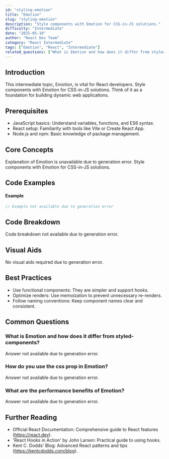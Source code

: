 ```yaml
---
id: "styling-emotion"
title: "Emotion"
slug: "styling-emotion"
description: "Style components with Emotion for CSS-in-JS solutions."
difficulty: "Intermediate"
date: "2025-05-10"
author: "React Dev Team"
category: "React Intermediate"
tags: ["Emotion", "React", "Intermediate"]
related_questions: ["What is Emotion and how does it differ from styled-components?", "How do you use the css prop in Emotion?", "What are the performance benefits of Emotion?"]
---
```


## Introduction

This intermediate topic, Emotion, is vital for React developers. Style components with Emotion for CSS-in-JS solutions. Think of it as a foundation for building dynamic web applications.

## Prerequisites

- JavaScript basics: Understand variables, functions, and ES6 syntax.
- React setup: Familiarity with tools like Vite or Create React App.
- Node.js and npm: Basic knowledge of package management.

## Core Concepts

Explanation of Emotion is unavailable due to generation error. Style components with Emotion for CSS-in-JS solutions.

## Code Examples

#### Example
```jsx
// Example not available due to generation error
```

## Code Breakdown

Code breakdown not available due to generation error.

## Visual Aids

No visual aids required due to generation error.

## Best Practices

- Use functional components: They are simpler and support hooks.
- Optimize renders: Use memoization to prevent unnecessary re-renders.
- Follow naming conventions: Keep component names clear and consistent.

## Common Questions

### What is Emotion and how does it differ from styled-components?

Answer not available due to generation error.

### How do you use the css prop in Emotion?

Answer not available due to generation error.

### What are the performance benefits of Emotion?

Answer not available due to generation error.

## Further Reading

- Official React Documentation: Comprehensive guide to React features (https://react.dev).
- 'React Hooks in Action' by John Larsen: Practical guide to using hooks.
- Kent C. Dodds' Blog: Advanced React patterns and tips (https://kentcdodds.com/blog).
